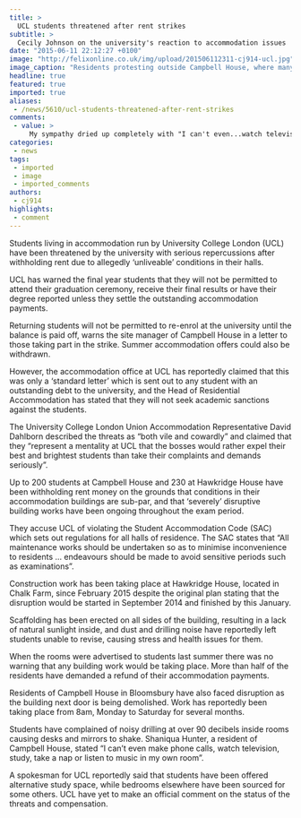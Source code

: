 ```yaml
---
title: >
  UCL students threatened after rent strikes
subtitle: >
  Cecily Johnson on the university's reaction to accommodation issues
date: "2015-06-11 22:12:27 +0100"
image: "http://felixonline.co.uk/img/upload/201506112311-cj914-ucl.jpg"
image_caption: "Residents protesting outside Campbell House, where many students have withheld rent due to poor living conditions."
headline: true
featured: true
imported: true
aliases:
 - /news/5610/ucl-students-threatened-after-rent-strikes
comments:
 - value: >
     My sympathy dried up completely with "I can't even...watch television". I hope Oxfam is doing something for these poor deprived students. <br> <br>Spoilt lefty tossers get their jimmies rustled. LOL.,Do you mind if I quote a couple of your articles as long as I provide credit and sources back to your weblog? My blog site is in the very same niche as yours and my users would genuinely benefit from some of the information you provide here. Please let me know if this ok with you. Thanks! <br>ugg uk store covent garden grill http://www.cardmachinesolutions.co.uk/?uk-ugg-uk-store-covent-garden-grill-6810.html
categories:
 - news
tags:
 - imported
 - image
 - imported_comments
authors:
 - cj914
highlights:
 - comment
---
```


Students living in accommodation run by University College London (UCL) have been threatened by the university with serious repercussions after withholding rent due to allegedly ‘unliveable’ conditions in their halls.

UCL has warned the final year students that they will not be permitted to attend their graduation ceremony, receive their final results or have their degree reported unless they settle the outstanding accommodation payments.

Returning students will not be permitted to re-enrol at the university until the balance is paid off, warns the site manager of Campbell House in a letter to those taking part in the strike. Summer accommodation offers could also be withdrawn.

However, the accommodation office at UCL has reportedly claimed that this was only a ‘standard letter’ which is sent out to any student with an outstanding debt to the university, and the Head of Residential Accommodation has stated that they will not seek academic sanctions against the students.

The University College London Union Accommodation Representative David Dahlborn described the threats as “both vile and cowardly” and claimed that they “represent a mentality at UCL that the bosses would rather expel their best and brightest students than take their complaints and demands seriously”.

Up to 200 students at Campbell House and 230 at Hawkridge House have been withholding rent money on the grounds that conditions in their accommodation buildings are sub-par, and that ‘severely’ disruptive building works have been ongoing throughout the exam period.

They accuse UCL of violating the Student Accommodation Code (SAC) which sets out regulations for all halls of residence. The SAC states that “All maintenance works should be undertaken so as to minimise inconvenience to residents … endeavours should be made to avoid sensitive periods such as examinations”.

Construction work has been taking place at Hawkridge House, located in Chalk Farm, since February 2015 despite the original plan stating that the disruption would be started in September 2014 and finished by this January.

Scaffolding has been erected on all sides of the building, resulting in a lack of natural sunlight inside, and dust and drilling noise have reportedly left students unable to revise, causing stress and health issues for them.

When the rooms were advertised to students last summer there was no warning that any building work would be taking place. More than half of the residents have demanded a refund of their accommodation payments.

Residents of Campbell House in Bloomsbury have also faced disruption as the building next door is being demolished. Work has reportedly been taking place from 8am, Monday to Saturday for several months.

Students have complained of noisy drilling at over 90 decibels inside rooms causing desks and mirrors to shake. Shaniqua Hunter, a resident of Campbell House, stated “I can’t even make phone calls, watch television, study, take a nap or listen to music in my own room”.

A spokesman for UCL reportedly said that students have been offered alternative study space, while bedrooms elsewhere have been sourced for some others. UCL have yet to make an official comment on the status of the threats and compensation.
